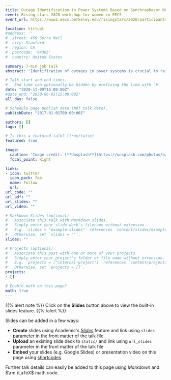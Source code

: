 ```yaml
---
title: Outage Identification in Power Systems Based on Synchrophasor Measurements
event: Rising stars 2020 workshop for women in EECS
event_url: https://www2.eecs.berkeley.edu/risingstars/2020/participants/dai.shtml

location: Virtual
#address: ''
#  street: 450 Serra Mall
#  city: Stanford
#  region: CA
#  postcode: '94305'
#  country: United States

summary: 7-min job talk 
abstract: "Identification of outages in power systems is crucial to raise situational awareness and prevent cascading failures. As a result of the wide adoption of phasor measurement units (PMUs), synchronized measurements with high temporal resolution provide new opportunities for event detection and identification in electric power systems. A framework for multiple model-based outage identification algorithms is proposed, which can be implemented in a complementary fashion in utility control center."

# Talk start and end times.
#   End time can optionally be hidden by prefixing the line with `#`.
date: "2020-11-09T16:00:00Z"
#date_end: "2030-06-01T15:00:00Z"
all_day: false

# Schedule page publish date (NOT talk date).
publishDate: "2017-01-01T00:00:00Z"

authors: []
tags: []

# Is this a featured talk? (true/false)
featured: true

image:
  caption: 'Image credit: [**Unsplash**](https://unsplash.com/photos/bzdhc5b3Bxs)'
  focal_point: Right

links:
- icon: twitter
  icon_pack: fab
  name: Follow
  url: 
url_code: ""
url_pdf: ""
url_slides: ""
url_video: ""

# Markdown Slides (optional).
#   Associate this talk with Markdown slides.
#   Simply enter your slide deck's filename without extension.
#   E.g. `slides = "example-slides"` references `content/slides/example-slides.md`.
#   Otherwise, set `slides = ""`.
slides: ""

# Projects (optional).
#   Associate this post with one or more of your projects.
#   Simply enter your project's folder or file name without extension.
#   E.g. `projects = ["internal-project"]` references `content/project/deep-learning/index.md`.
#   Otherwise, set `projects = []`.
projects:
- []

# Enable math on this page?
math: true
---
```


{{% alert note %}}
Click on the **Slides** button above to view the built-in slides feature.
{{% /alert %}}

Slides can be added in a few ways:

- **Create** slides using Academic's [*Slides*](https://sourcethemes.com/academic/docs/managing-content/#create-slides) feature and link using `slides` parameter in the front matter of the talk file
- **Upload** an existing slide deck to `static/` and link using `url_slides` parameter in the front matter of the talk file
- **Embed** your slides (e.g. Google Slides) or presentation video on this page using [shortcodes](https://sourcethemes.com/academic/docs/writing-markdown-latex/).

Further talk details can easily be added to this page using *Markdown* and $\rm \LaTeX$ math code.
